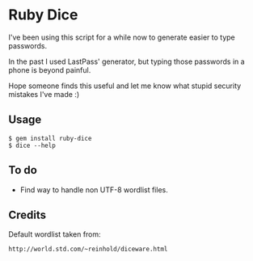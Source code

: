 # Ruby Dice

I've been using this script for a while now to generate easier to type passwords.

In the past I used LastPass' generator, but typing those passwords in a phone is beyond painful.

Hope someone finds this useful and let me know what stupid security mistakes I've made :)

## Usage

    $ gem install ruby-dice
    $ dice --help

## To do

* Find way to handle non UTF-8 wordlist files.

## Credits

Default wordlist taken from:

    http://world.std.com/~reinhold/diceware.html
